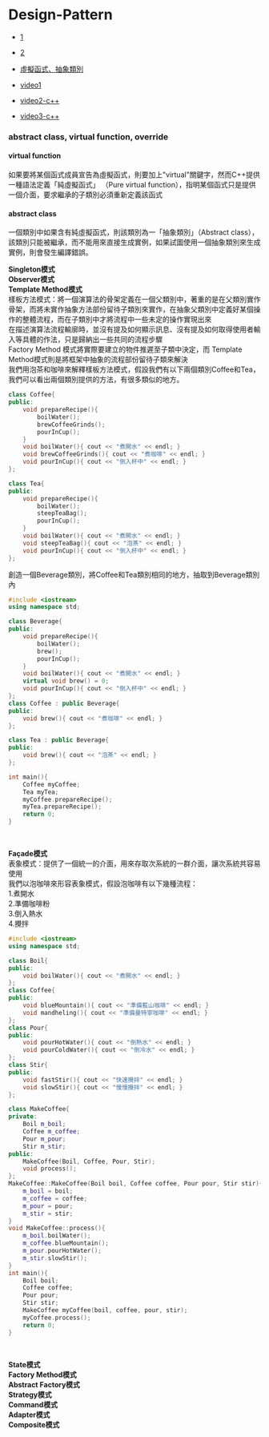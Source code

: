 # Design-Pattern

- [1](http://monkeycoding.com/?page_id=899)

- [2](https://www.gitbook.com/book/rongli/design-pattern/details)

- [虛擬函式、抽象類別](https://openhome.cc/Gossip/CppGossip/PureVirtualFunction.html)

- [video1](https://www.youtube.com/watch?v=g3cN-_MBvZg)

- [video2-c++](https://www.youtube.com/channel/UCqDN2eVe-e-HCkbmw4fy4Tw)

- [video3-c++](https://www.youtube.com/watch?v=1oz1b6WLwZE)

### abstract class, virtual function, override
#### virtual function
如果要將某個函式成員宣告為虛擬函式，則要加上"virtual"關鍵字，然而C++提供一種語法定義「純虛擬函式」 （Pure virtual function），指明某個函式只是提供一個介面，要求繼承的子類別必須重新定義該函式<br/>

#### abstract class
一個類別中如果含有純虛擬函式，則該類別為一「抽象類別」（Abstract class），該類別只能被繼承，而不能用來直接生成實例，如果試圖使用一個抽象類別來生成實例，則會發生編譯錯誤。<br/>


**Singleton模式**<br/>
**Observer模式**<br/>
**Template Method模式**<br/>
樣板方法模式：將一個演算法的骨架定義在一個父類別中，著重的是在父類別實作骨架，而將未實作抽象方法部份留待子類別來實作，在抽象父類別中定義好某個操作的整體流程，而在子類別中才將流程中一些未定的操作實現出來<br/>
在描述演算法流程輸廓時，並沒有提及如何顯示訊息、沒有提及如何取得使用者輸入等具體的作法，只是歸納出一些共同的流程步驟<br/>
Factory Method 模式將實際要建立的物件推遲至子類中決定，而 Template Method模式則是將框架中抽象的流程部份留待子類來解決<br/>
我們用泡茶和咖啡來解釋樣板方法模式，假設我們有以下兩個類別Coffee和Tea，我們可以看出兩個類別提供的方法，有很多類似的地方。<br/>
```C++
class Coffee{
public:
    void prepareRecipe(){
        boilWater();
        brewCoffeeGrinds();
        pourInCup();
    }
    void boilWater(){ cout << "煮開水" << endl; }
    void brewCoffeeGrinds(){ cout << "煮咖啡" << endl; }
    void pourInCup(){ cout << "倒入杯中" << endl; }
};

class Tea{
public:
    void prepareRecipe(){
        boilWater();
        steepTeaBag();
        pourInCup();
    }
    void boilWater(){ cout << "煮開水" << endl; }
    void steepTeaBag(){ cout << "泡茶" << endl; }
    void pourInCup(){ cout << "倒入杯中" << endl; }
};
```
創造一個Beverage類別，將Coffee和Tea類別相同的地方，抽取到Beverage類別內<br/>

```C++
#include <iostream>
using namespace std;

class Beverage{
public:
    void prepareRecipe(){
        boilWater();
        brew();
        pourInCup();
    }
    void boilWater(){ cout << "煮開水" << endl; }
    virtual void brew() = 0;
    void pourInCup(){ cout << "倒入杯中" << endl; }
};
class Coffee : public Beverage{
public:
    void brew(){ cout << "煮咖啡" << endl; }
};

class Tea : public Beverage{
public:
    void brew(){ cout << "泡茶" << endl; }
};

int main(){
    Coffee myCoffee;
    Tea myTea;
    myCoffee.prepareRecipe();
    myTea.prepareRecipe();
    return 0;
}
```
<br/>

**Façade模式**<br/>
表象模式：提供了一個統一的介面，用來存取次系統的一群介面，讓次系統共容易使用<br/>
我們以泡咖啡來形容表象模式，假設泡咖啡有以下幾種流程：<br/>
1.煮開水<br/>
2.準備咖啡粉<br/>
3.倒入熱水<br/>
4.攪拌<br/>
```C++
#include <iostream>
using namespace std;

class Boil{
public:
    void boilWater(){ cout << "煮開水" << endl; }
};
class Coffee{
public:
    void blueMountain(){ cout << "準備藍山咖啡" << endl; }
    void mandheling(){ cout << "準備曼特寧咖啡" << endl; }
};
class Pour{
public:
    void pourHotWater(){ cout << "倒熱水" << endl; }
    void pourColdWater(){ cout << "倒冷水" << endl; }
};
class Stir{
public:
    void fastStir(){ cout << "快速攪拌" << endl; }
    void slowStir(){ cout << "慢慢攪拌" << endl; }
};

class MakeCoffee{
private:
    Boil m_boil;
    Coffee m_coffee;
    Pour m_pour;
    Stir m_stir;
public:
    MakeCoffee(Boil, Coffee, Pour, Stir);
    void process();
};
MakeCoffee::MakeCoffee(Boil boil, Coffee coffee, Pour pour, Stir stir){
    m_boil = boil;
    m_coffee = coffee;
    m_pour = pour;
    m_stir = stir;
}
void MakeCoffee::process(){
    m_boil.boilWater();
    m_coffee.blueMountain();
    m_pour.pourHotWater();
    m_stir.slowStir();
}
int main(){
    Boil boil; 
    Coffee coffee; 
    Pour pour; 
    Stir stir;
    MakeCoffee myCoffee(boil, coffee, pour, stir);
    myCoffee.process();   
    return 0;
}
```
<br/>

**State模式**<br/>
**Factory Method模式**<br/>
**Abstract Factory模式**<br/>
**Strategy模式**<br/>
**Command模式**<br/>
**Adapter模式**<br/>
**Composite模式**<br/>

